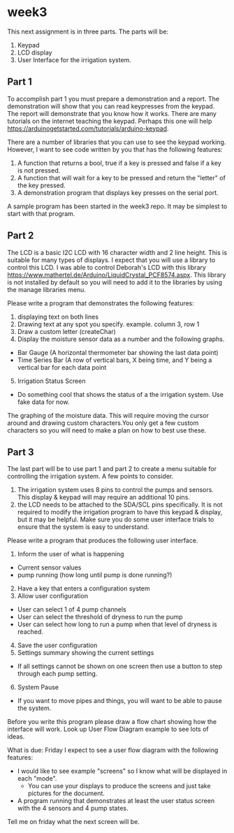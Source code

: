 # week3

This next assignment is in three parts.  The parts will be:
1) Keypad
2) LCD display
3) User Interface for the irrigation system.

## Part 1
To accomplish part 1 you must prepare a demonstration and a report.  The demonstration will show that you can read keypresses from the keypad.  The report will demonstrate that you know how it works.  There are many tutorials on the internet teaching the keypad.  Perhaps this one will help https://arduinogetstarted.com/tutorials/arduino-keypad.

There are a number of libraries that you can use to see the keypad working.  However, I want to see code written by you that has the following features:
1) A function that returns a bool, true if a key is pressed and false if a key is not pressed.
2) A function that will wait for a key to be pressed and return the "letter" of the key pressed.
3) A demonstration program that displays key presses on the serial port.

A sample program has been started in the week3 repo.  It may be simplest to start with that program.

## Part 2
The LCD is a basic I2C LCD with 16 character width and 2 line height.  This is suitable for many types of displays.
I expect that you will use a library to control this LCD.  I was able to control Deborah's LCD with this library https://www.mathertel.de/Arduino/LiquidCrystal_PCF8574.aspx.  This library is not installed by default so you will need to add it to the libraries by using the manage libraries menu.

Please write a program that demonstrates the following features:
1) displaying text on both lines
2) Drawing text at any spot you specify.  example. column 3, row 1
3) Draw a custom letter (createChar)
4) Display the moisture sensor data as a number and the following graphs.
  * Bar Gauge (A horizontal thermometer bar showing the last data point)
  * Time Series Bar (A row of vertical bars, X being time, and Y being a vertical bar for each data point
5) Irrigation Status Screen
  * Do something cool that shows the status of a the irrigation system.  Use fake data for now.

The graphing of the moisture data.  This will require moving the cursor around and drawing custom characters.You only get a few custom characters so you will need to make a plan on how to best use these.

## Part 3
The last part will be to use part 1 and part 2 to create a menu suitable for controlling the irrigation system.  A few points to consider.
1) The irrigation system uses 8 pins to control the pumps and sensors.  This display & keypad will may require an additional 10 pins.
2) the LCD needs to be attached to the SDA/SCL pins specifically.
It is not required to modify the irrigation program to have this keypad & display, but it may be helpful.
Make sure you do some user interface trials to ensure that the system is easy to understand.

Please write a program that produces the following user interface.
1) Inform the user of what is happening
 * Current sensor values
 * pump running (how long until pump is done running?)
2) Have a key that enters a configuration system
3) Allow user configuration
 * User can select 1 of 4 pump channels
 * User can select the threshold of dryness to run the pump
 * User can select how long to run a pump when that level of dryness is reached.
4) Save the user configuration
5) Settings summary showing the current settings
 * If all settings cannot be shown on one screen then use a button to step through each pump setting.
6) System Pause
 * If you want to move pipes and things, you will want to be able to pause the system.
 
Before you write this program please draw a flow chart showing how the interface will work.  Look up User Flow Diagram example to see lots of ideas.

What is due:
Friday I expect to see a user flow diagram with the following features:
 * I would like to see example "screens" so I know what will be displayed in each "mode".
   - You can use your displays to produce the screens and just take pictures for the document.
 * A program running that demonstrates at least the user status screen with the 4 sensors and 4 pump states.

Tell me on friday what the next screen will be.
